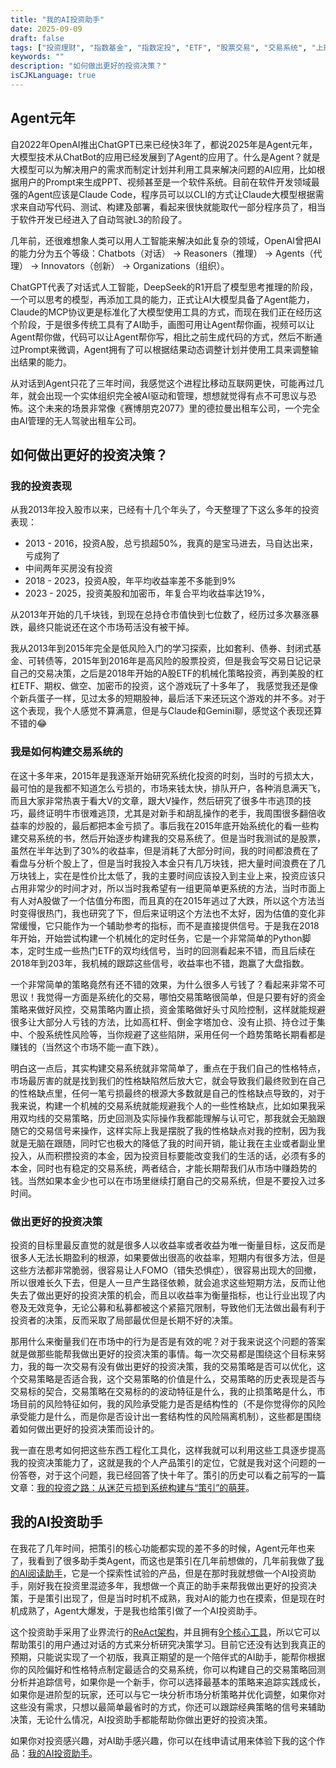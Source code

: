 ```yaml
---
title: "我的AI投资助手"
date: 2025-09-09
draft: false
tags: ["投资理财", "指数基金", "指数定投", "ETF", "股票交易", "交易系统", "上班族理财"]
keywords: ""
description: "如何做出更好的投资决策？"
isCJKLanguage: true
---
```


## Agent元年

自2022年OpenAI推出ChatGPT已来已经快3年了，都说2025年是Agent元年，大模型技术从ChatBot的应用已经发展到了Agent的应用了。什么是Agent？就是大模型可以为解决用户的需求而制定计划并利用工具来解决问题的AI应用，比如根据用户的Prompt来生成PPT、视频甚至是一个软件系统。目前在软件开发领域最强的Agent应该是Claude Code，程序员可以以CLI的方式让Claude大模型根据需求来自动写代码、测试、构建及部署，看起来很快就能取代一部分程序员了，相当于软件开发已经进入了自动驾驶L3的阶段了。

几年前，还很难想象人类可以用人工智能来解决如此复杂的领域，OpenAI曾把AI的能力分为五个等级：Chatbots（对话） -> Reasoners（推理） -> Agents（代理） -> Innovators（创新） -> Organizations（组织）。

ChatGPT代表了对话式人工智能，DeepSeek的R1开启了模型思考推理的阶段，一个可以思考的模型，再添加工具的能力，正式让AI大模型具备了Agent能力，Claude的MCP协议更是标准化了大模型使用工具的方式，而现在我们正在经历这个阶段，于是很多传统工具有了AI助手，画图可用让Agent帮你画，视频可以让Agent帮你做，代码可以让Agent帮你写，相比之前生成代码的方式，然后不断通过Prompt来微调，Agent拥有了可以根据结果动态调整计划并使用工具来调整输出结果的能力。

从对话到Agent只花了三年时间，我感觉这个进程比移动互联网更快，可能再过几年，就会出现一个实体组织完全被AI驱动和管理，想想就觉得有点不可思议与恐怖。这个未来的场景非常像《赛博朋克2077》里的德拉曼出租车公司，一个完全由AI管理的无人驾驶出租车公司。

## 如何做出更好的投资决策？

### 我的投资表现

从我2013年投入股市以来，已经有十几个年头了，今天整理了下这么多年的投资表现：

- 2013 - 2016，投资A股，总亏损超50%，我真的是宝马进去，马自达出来，亏成狗了
- 中间两年买房没有投资
- 2018 - 2023，投资A股，年平均收益率差不多能到9%
- 2023 - 2025，投资美股和加密币，年复合平均收益率达19%，

从2013年开始的几千块钱，到现在总持仓市值快到七位数了，经历过多次暴涨暴跌，最终只能说还在这个市场苟活没有被干掉。

我从2013年到2015年完全是低风险入门的学习探索，比如套利、债券、封闭式基金、可转债等，2015年到2016年是高风险的股票投资，但是我会写交易日记记录自己的交易决策，之后是2018年开始的A股ETF的机械化策略投资，再到美股的杠杠ETF、期权、做空、加密币的投资，这个游戏玩了十多年了， 我感觉我还是像个新兵蛋子一样，见过太多的短期股神，最后活下来还玩这个游戏的并不多。对于这个表现，我个人感觉不算满意，但是与Claude和Gemini聊，感觉这个表现还算不错的😂

### 我是如何构建交易系统的

在这十多年来，2015年是我逐渐开始研究系统化投资的时刻，当时的亏损太大，最可怕的是我都不知道怎么亏损的，市场来钱太快，排队开户，各种消息满天飞，而且大家非常热衷于看大V的文章，跟大V操作，然后研究了很多牛市逃顶的技巧，最终证明牛市很难逃顶，尤其是对新手和胡乱操作的老手，我周围很多翻倍收益率的炒股的，最后都把本金亏损了。事后我在2015年底开始系统化的看一些构建交易系统的书，然后开始逐步构建我的交易系统了。但是当时我测试的是股票，虽然在半年达到了30%的收益率，但是消耗了大部分时间，我的时间都浪费在了看盘与分析个股上了，但是当时我投入本金只有几万块钱，把大量时间浪费在了几万块钱上，实在是性价比太低了，我的主要时间应该投入到主业上来，投资应该只占用非常少的时间才对，所以当时我希望有一组更简单更系统的方法，当时市面上有人对A股做了一个估值分布图，而且真的在2015年逃过了大跌，所以这个方法当时变得很热门，我也研究了下，但后来证明这个方法也不太好，因为估值的变化非常缓慢，它只能作为一个辅助参考的指标，而不是直接提供信号。于是我在2018年开始，开始尝试构建一个机械化的定时任务，它是一个非常简单的Python脚本，定时生成一些热门ETF的双均线信号，当时的回测看起来不错，而且后续在2018年到203年，我机械的跟踪这些信号，收益率也不错，跑赢了大盘指数。

一个非常简单的策略竟然有还不错的效果，为什么很多人亏钱了？看起来非常不可思议！我觉得一方面是系统化的交易，哪怕交易策略很简单，但是只要有好的资金策略来做好风控，交易策略内置止损，资金策略做好头寸风险控制，这样就能规避很多让大部分人亏钱的方法，比如高杠杆、倒金字塔加仓、没有止损、持仓过于集中、个股系统性风险等，当你规避了这些陷阱，采用任何一个趋势策略长期看都是赚钱的（当然这个市场不能一直下跌）。

明白这一点后，其实构建交易系统就非常简单了，重点在于我们自己的性格特点，市场最厉害的就是找到我们的性格缺陷然后放大它，就会导致我们最终败到在自己的性格缺点里，任何一笔亏损最终的根源大多数就是自己的性格缺点导致的，对于我来说，构建一个机械的交易系统就能规避我个人的一些性格缺点，比如如果我采用双均线的交易策略，历史回测及实际操作我都能理解与认可它，那我就会无脑跟随它的交易信号来操作，这样实际上我是摆脱了我的性格缺点对我的控制，因为我就是无脑在跟随，同时它也极大的降低了我的时间开销，能让我在主业或者副业里投入，从而积攒投资的本金，因为投资目标要能改变我们的生活的话，必须有多的本金，同时也有稳定的交易系统，两者结合，才能长期帮我们从市场中赚趋势的钱。当然如果本金少也可以在市场里继续打磨自己的交易系统，但是不要投入过多时间。

### 做出更好的投资决策

投资的目标里最反直觉的就是很多人以收益率或者收益为唯一衡量目标，这反而是很多人无法长期盈利的根源，如果要做出很高的收益率，短期内有很多方法，但是这些方法都非常脆弱，很容易让人FOMO（错失恐惧症），很容易出现大的回撤，所以很难长久下去，但是人一旦产生路径依赖，就会追求这些短期方法，反而让他失去了做出更好的投资决策的机会，而且以收益率为衡量指标，也让行业出现了内卷及无效竞争，无论公募和私募都被这个紧箍咒限制，导致他们无法做出最有利于投资者的决策，反而采取了局部最优但是长期不好的决策。

那用什么来衡量我们在市场中的行为是否是有效的呢？对于我来说这个问题的答案就是做那些能帮我做出更好的投资决策的事情。每一次交易都是围绕这个目标来努力，我的每一次交易有没有做出更好的投资决策，我的交易策略是否可以优化，这个交易策略是否适合我，这个交易策略的价值是什么，交易策略的历史表现是否与交易标的契合，交易策略在交易标的的波动特征是什么，我的止损策略是什么，市场目前的风险特征如何，我的风险承受能力是否是结构性的（不是你觉得你的风险承受能力是什么，而是你是否设计出一套结构性的风险隔离机制），这些都是围绕着如何做出更好的投资决策而设计的。

我一直在思考如何把这些东西工程化工具化，这样我就可以利用这些工具逐步提高我的投资决策能力了，这就是我的个人产品策引的定位，它就是我对这个问题的一份答卷，对于这个问题，我已经回答了快十年了。策引的历史可以看之前写的一篇文章：[我的投资之路：从迷茫亏损到系统构建与“策引”的萌芽](/self/my-investment-path/)。

## 我的AI投资助手

在我花了几年时间，把策引的核心功能都实现的差不多的时候，Agent元年也来了，我看到了很多助手类Agent，而这也是策引在几年前想做的，几年前我做了[我的AI阅读助手](/self/my-gpt-reader/)，它是一个探索性试验的产品，但是在那时我就想做一个AI投资助手，刚好我在投资里混迹多年，我想做一个真正的助手来帮我做出更好的投资决策，于是策引出现了，但是当时时机不成熟，我对AI的能力也在摸索，但是现在时机成熟了，Agent大爆发，于是我也给策引做了一个AI投资助手。

这个投资助手采用了业界流行的[ReAct架构](https://docs.myinvestpilot.com/docs/ai-assistant/roadmap)，并且拥有[9个核心工具](https://docs.myinvestpilot.com/docs/ai-assistant/capabilities)，所以它可以帮助策引的用户通过对话的方式来分析研究决策学习。目前它还没有达到我真正的预期，只能说实现了一个初版，我真正期望的是一个陪伴式的AI助手，能帮你根据你的风险偏好和性格特点制定最适合的交易系统，你可以构建自己的交易策略回测分析并追踪信号，如果你是一个新手，你可以选择最基本的策略来追踪实践成长，如果你是进阶型的玩家，还可以与它一块分析市场分析策略并优化调整，如果你对这些没有需求，只想以最简单最省时的方式，你还可以跟踪经典策略的信号来辅助决策，无论什么情况，AI投资助手都能帮助你做出更好的投资决策。

如果你对投资感兴趣，对AI助手感兴趣，你可以在线申请试用来体验下我的这个作品：[我的AI投资助手](https://www.myinvestpilot.com/chat2invest)。
